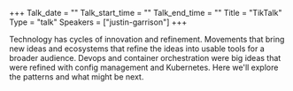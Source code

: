 +++
Talk_date = ""
Talk_start_time = ""
Talk_end_time = ""
Title = "TikTalk"
Type = "talk"
Speakers = ["justin-garrison"]
+++

Technology has cycles of innovation and refinement. Movements that bring new ideas and ecosystems that refine the ideas into usable tools for a broader audience. Devops and container orchestration were big ideas that were refined with config management and Kubernetes. Here we'll explore the patterns and what might be next.
